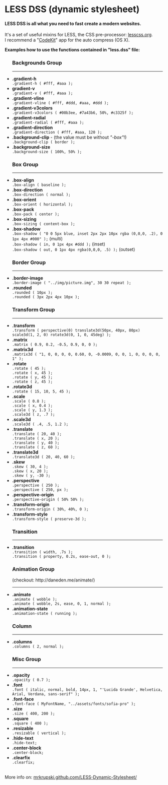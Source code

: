 LESS DSS (dynamic stylesheet)
=============

<h4><b>LESS DSS</b> is all what you need to fast create a modern websites.</h4>
It's a set of useful mixins for LESS, the CSS pre-processor: <a href="http://lesscss.org" target="_blank">lesscss.org</a>.
<br/>I recommend a "<a href="http://incident57.com/codekit/" target="_blank">CodeKit</a>" app for the auto compress (OS X).

<b>Examples how to use the functions contained in "less.dss" file:</b>

 <ul>
   <h3>Backgrounds Group</h3>
   <hr/>

   <li><b>.gradient-h</b></li>
   <code>.gradient-h ( #fff, #aaa );</code>

   <li><b>gradient-v</b></li>
   <code>.gradient-v ( #fff, #aaa );</code>

   <li><b>.gradient-vline</b></li>
   <code>.gradient-vline ( #fff, #ddd, #aaa, #ddd );</code>

   <li><b>.gradient-v3colors</b></li>
   <code>.gradient-v3colors ( #00b3ee, #7a43b6, 50%, #c3325f );</code>

   <li><b>.gradient-radial</b></li>
   <code>.gradient-radial ( #fff, #aaa );</code>

   <li><b>.gradient-direction</b></li>
   <code>.gradient-direction ( #fff, #aaa, 120 );</code>

   <li><b>.background-clip</b> - (the value must be without <i>"-box"</i>!)</li>
   <code>.background-clip ( border );</code>

   <li><b>.background-size</b></li>
   <code>.background-size ( 100%, 50% );</code>

   <br/>
   <h3>Box Group</h3>
   <hr/>

   <li><b>.box-align</b></li>
   <code>.box-align ( baseline );</code>

   <li><b>.box-direction</b></li>
   <code>.box-direction ( normal );</code>

   <li><b>.box-orient</b></li>
   <code>.box-orient ( horizontal );</code>

   <li><b>.box-pack</b></li>
   <code>.box-pack ( center );</code>

   <li><b>.box-sizing</b></li>
   <code>.box-sizing ( content-box );</code>

   <li><b>.box-shadow</b></li>
   <code>.box-shadow ( "0 0 5px blue, inset 2px 2px 10px rgba (0,0,0, .2), 0 1px 4px #000" );</code> (multi)
   <br/>
   <code>.box-shadow ( in, 0 1px 4px #ddd );</code> (inset)
   <br/>
   <code>.box-shadow ( out, 0 1px 4px rgba(0,0,0, .5) );</code> (outset)

   <br/>
   <h3>Border Group</h3>
   <hr/>

   <li><b>.border-image</b></li>
   <code>.border-image ( "../img/picture.img", 30 30 repeat );</code>

   <li><b>.rounded</b></li>
   <code>.rounded ( 10px );</code>
   <br/>
   <code>.rounded ( 3px 2px 4px 10px );</code>

   <br/>
   <h3>Transform Group</h3>
   <hr/>

   <li><b>.transform</b></li>
   <code>.transform ( perspective(0) translate3d(50px, 40px, 80px) scale3d(1, 2, 0) rotate3d(0, 1, 0, 45deg) );</code>

   <li><b>.matrix</b></li>
   <code>.matrix ( 0.9, 0.2, -0.5, 0.9, 0, 0 );</code>

   <li><b>.matrix3d</b></li>
   <code>.matrix3d ( "1, 0, 0, 0, 0, 0.60, 0, -0.0009, 0, 0, 1, 0, 0, 0, 0, 1" );</code>

   <li><b>.rotate</b></li>
   <code>.rotate ( 45 );</code>
   <br/>
   <code>.rotate ( x, 45 );</code>
   <br/>
   <code>.rotate ( y, 45 );</code>
   <br/>
   <code>.rotate ( z, 45 );</code>

   <li><b>.rotate3d</b></li>
   <code>.rotate ( 15, 10, 5, 45 );</code>
   
   <li><b>.scale</b></li>
   <code>.scale ( 0.8 );</code>
   <br/>
   <code>.scale ( x, 0.4 );</code>
   <br/>
   <code>.scale ( y, 1.3 );</code>
   <br/>
   <code>.scale3d ( z, .7 );</code>

   <li><b>.scale3d</b></li>
   <code>.scale3d ( .4, .5, 1.2 );</code>

   <li><b>.translate</b></li>
   <code>.translate ( 20, 40 );</code>
   <br/>
   <code>.translate ( x, 20 );</code>
   <br/>
   <code>.translate ( y, 40 );</code>
   <br/>
   <code>.translate ( z, 60 );</code>

   <li><b>.translate3d</b></li>
   <code>.translate3d ( 20, 40, 60 );</code>

   <li><b>.skew</b></li>
   <code>.skew ( 30, 4 );</code>
   <br/>
   <code>.skew ( x, 20 );</code>
   <br/>
   <code>.skew ( y, -30 );</code>

   <li><b>.perspective</b></li>
   <code>.perspective ( 250 );</code>
   <br/>
   <code>.perspective ( 250, px );</code>

   <li><b>.perspective-origin</b></li>
   <code>.perspective-origin ( 50% 50% );</code>

   <li><b>.transform-origin</b></li>
   <code>.transform-origin ( 30%, 40%, 0 );</code>

   <li><b>.transform-style</b></li>
   <code>.transform-style ( preserve-3d );</code>

   <br/>
   <h3>Transition</h3>
   <hr/>

   <li><b>.transition</b></li>
   <code>.transition ( width, .7s );</code>
   <br/>
   <code>.transition ( property, 0.2s, ease-out, 0 );</code>

   <br/>
   <h3>Animation Group</h3>
   <span>(checkout: http://daneden.me/animate/)</span>
   <hr/>

   <li><b>.animate</b></li>
   <code>.animate ( wobble );</code>
   <br/>
   <code>.animate ( wobble, 2s, ease, 0, 1, normal );</code>

   <li><b>.animation-state</b></li>
   <code>.animation-state ( running );</code>

   <br/>
   <h3>Column</h3>
   <hr/>

   <li><b>.columns</b></li>
   <code>.columns ( 2, normal );</code>

   <br/>
   <h3>Misc Group</h3>
   <hr/>

   <li><b>.opacity</b></li>
   <code>.opacity ( 0.7 );</code>

   <li><b>.font</b></li>
   <code>.font ( italic, normal, bold, 14px, 1, "'Lucida Grande', Helvetica, Arial, Verdana, sans-serif" );</code>

   <li><b>.font-face</b></li>
   <code>.font-face ( MyFontName, "../assets/fonts/sofia-pro" );</code>

   <li><b>.size</b></li>
   <code>.size ( 400, 200 );</code>

   <li><b>.square</b></li>
   <code>.square ( 400 );</code>

   <li><b>.resizable</b></li>
   <code>.resizable ( vertical );</code>

   <li><b>.hide-text</b></li>
   <code>.hide-text;</code>

   <li><b>.center-block</b></li>
   <code>.center-block;</code>

   <li><b>.clearfix</b></li>
   <code>.clearfix;</code>
</ul>

<br/>More info on: <a href="http://mrkrupski.github.com/LESS-Dynamic-Stylesheet/" target="_blank">mrkrupski.github.com/LESS-Dynamic-Stylesheet/</a>